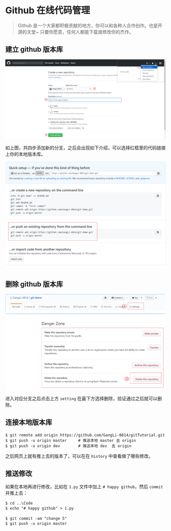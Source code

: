 # Github 在线代码管理

> Github 是一个大家都积极贡献的地方，你可以和各种人合作创作。也是开源的天堂~ 只要你愿意，任何人都能下载或修改你的杰作。

## 建立 github 版本库

![](../Image/9-1-1.png)

如上图，共四步添加新的分支，之后会出现如下介绍，可以选择红框里的代码链接上你的本地版本库。

![](../Image/9-1-2.png)

## 删除 github 版本库

![](../Image/9-1-3.png)

进入对应分支之后点击上方 `setting` 在最下方选择删除，验证通过之后就可以删除。

## 连接本地版本库 

```
$ git remote add origin https://github.com/GangLi-0814/gitTutorial.git
$ git push -u origin master     # 推送本地 master 去 origin
$ git push -u origin dev        # 推送本地 dev  去 origin
```

之后网页上就有推上去的版本了，可以在在 `history` 中查看做了哪些修改。

## 推送修改
如果在本地再进行修改，比如在 `1.py` 文件中加上 `# happy github`，然后 `commit` 并推上去：

```
$ cd ..\Code
$ echo "# happy github" > 1.py

$ git commit -am "change 5"
$ git push -u origin master
```
